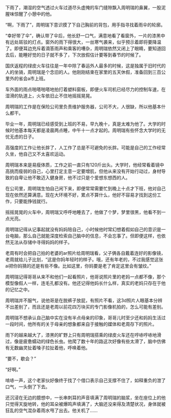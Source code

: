    下雨了，潮湿的空气透过火车过道尽头虚掩的车门缝隙飘入周明瑞的鼻翼，一股泥腥味惊醒了小憩中的他。

   “啊，下雨了”，周明瑞下意识摸了下自己胸前的背包，用手指寻找着雨伞的轮廓。

   “幸好带了伞”，确认带了伞后，他长舒一口气，满意地看了看窗外，一片的漆黑中有远处斑驳的灯点。窗外的雨下得很大，一丝寒气袭来，似乎预示着即将要降温了。即便耳边充斥着滴答雨声和乘客的嘈杂，周明瑞依然又闭上了眼睛，要知道回去后，能睡好觉的日子就不多了，下次放假估计要等到春节的时候了。

  

   国庆返程的绿皮火车往往是一年中除了春运外人最多的时候，这是独属于旧时代的人的坐骑，周明瑞是个念旧的人。他刚刚结束在家里的五天休假，准备回到三百公里外的省会a市上班。

  车外面的雨点啪嗒啪嗒地拍打着塑料窗板，即便火车司机已经尽力的控制车速，在湿滑的轨道上，火车依旧止不住地摇摇晃晃。

  周明瑞的工作是在保险公司里负责维护服务器，公司不大，人很缺，所以他基本什么都干。

   毕业一年，周明瑞已经感受到上班的不易，早九晚十，真是太难为他了。大学的时候时他基本每天都是凌晨两点睡，中午十一点才起的。周明瑞有些怀念大学时的无忧无虑的日子。

   高强度的工作让他长胖了，人工作了总是不可避免的长胖。可能是自己的工作经常久坐，他自己又不太喜欢运动。

  周明瑞本来是易瘦体质，工作之前一直只有120斤出头。大学时，他经常看着镜中高挑而瘦弱的自己，心里打定主意一定要增肌，但他从来没有开始行动过，身材导致的自卑让他不敢迈入健身房，他不过只是个爱想东想西的人。

   在公司里，周明瑞生怕自己闲下来，即便常常需要忙到晚上十点才下班，他对自己现在依然还算满意。现在大环境不好，累点不算什么，他好不容易才找到这份工作，只要能挣钱就行。

   摇摇晃晃的火车中，周明瑞又呼呼地睡去了，他做了个梦，梦里很黑，他看不到一点光亮。

   周明瑞记得从记事起就没有妈妈陪自己，小时候他时常幻想着假如自己的意识是一台电脑，那么自己就能深度检索自己脑中的信息，不会忘事了。但即便这样，也依然无法从存储中寻得妈妈的样子。

  老周有时会把自己拍的老婆的ar照片给周明瑞看，父子俩各自戴着连好的影像镜，老周就给儿子比划，“这是你妈年轻时的样子。哦，还有年老的，不过我感觉这张ai把你妈猜的还是有些不像。比如这里，你妈要是老了肯定这里会有皱纹。”



  周明瑞记得哥哥从来不和他们一起看照片，他哥说照片里的老妈一点都不像，那个模型像假人一样，连毛孔都没有。他还记得他妈长什么样，真实的老妈只存在于他的记忆之中。

   周明瑞并不服气，说他哥是在脱裤子放屁，有照片不看，这3d照片人眼基本分辨不出差别了，而且还是老周以前花四万块买的专门影像机拍的，怎么可能有差别。

  周明瑞不想承认自己脑中实在没有半点母亲的印象，哥哥儿时至少还和妈妈生活过一段时间，他所有的关于母亲的想象都来自于接触的媒体和老周存下的照片。



  雨下的越来越大了，漆黑的旷野上只有周明瑞搭乘的绿皮火车还在哼哧哼哧地滑过，像是疲惫蠕动的绿色长虫。他爬了数十年的路这次好像有些太滑了，脑中仿佛有无数幽灵扯着嗓子拉扯着他，呼唤着他。

   “要不，歇会？”

   “好啊。”

   啃哧一声，这个老家伙好像终于找了个借口表示自己支撑不住了，如释重负的泄了口气，一头倒了下去。



   还沉浸在无边的臆想中，一长串刺耳的声音填满了周明瑞的脑浆，坐在座位上的他只觉得天旋地转，他的耳朵被爆鸣声填满了，大脑还没来得及清楚状况，身体就被狂乱的空气混杂着雨水甩了出去。他关机了……